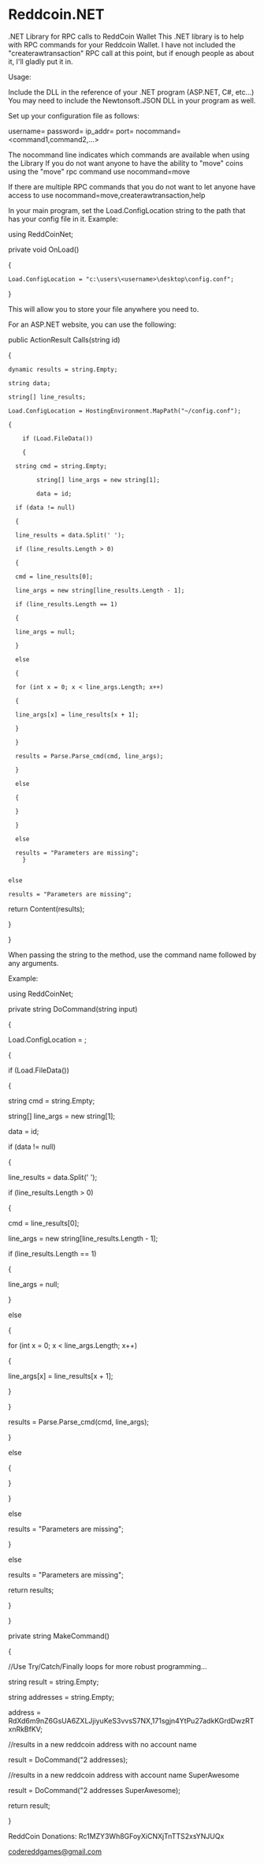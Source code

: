 # Reddcoin.NET
.NET Library for RPC calls to ReddCoin Wallet
This .NET library is to help with RPC commands for your Reddcoin Wallet.
I have not included the "createrawtransaction" RPC call at this point, but if enough people as about it, I'll gladly put it in.  

Usage:

Include the DLL in the reference of your .NET program (ASP.NET, C#, etc...)
You may need to include the Newtonsoft.JSON DLL in your program as well.

Set up your configuration file as follows:

username=<RPC Username>
password=<RPC Password>
ip_addr=<IP address of Wallet>
port=<RPC Port>
nocommand=<command1,command2,...>

The nocommand line indicates which commands are available when using the Library
If you do not want anyone to have the ability to "move" coins using the "move" rpc command
use nocommand=move

If there are multiple RPC commands that you do not want to let anyone have access to use
nocommand=move,createrawtransaction,help

In your main program, set the Load.ConfigLocation string to the path that has your config file in it.
Example:

using ReddCoinNet;

private void OnLoad()

{

	Load.ConfigLocation = "c:\users\<username>\desktop\config.conf";
  
}

This will allow you to store your file anywhere you need to.

For an ASP.NET website, you can use the following:

public ActionResult Calls(string id)

{

	dynamic results = string.Empty;
  
	string data;
  
	string[] line_results;
  
	Load.ConfigLocation = HostingEnvironment.MapPath("~/config.conf");
  
	{
  
		if (Load.FileData())
    
		{
    
      string cmd = string.Empty;
    
			string[] line_args = new string[1];
      
			data = id;
			
      if (data != null)
			
      {
			
      line_results = data.Split(' ');
			
      if (line_results.Length > 0)
			
      {
			
      cmd = line_results[0];
			
      line_args = new string[line_results.Length - 1];
			
      if (line_results.Length == 1)
			
      {
			
      line_args = null;
			
      }
			
      else
			
      {
			
      for (int x = 0; x < line_args.Length; x++)
			
      {
			
      line_args[x] = line_results[x + 1];
			
      }
			
      }
			
      results = Parse.Parse_cmd(cmd, line_args);
			
      }
			
      else
			
      {
			
      }
			
      }
			
      else
			
      results = "Parameters are missing";
		}
    
		
    else
		
    results = "Parameters are missing";



return Content(results);

}

}



When passing the string to the method, use the command name followed by any arguments.



Example:



using ReddCoinNet;

private string DoCommand(string input)

{

Load.ConfigLocation = <Fully Qualified Path to Config File>;

{

if (Load.FileData())

{

string cmd = string.Empty;

string[] line_args = new string[1];

data = id;

if (data != null)

{

line_results = data.Split(' ');

if (line_results.Length > 0)

{

cmd = line_results[0];

line_args = new string[line_results.Length - 1];

if (line_results.Length == 1)

{

line_args = null;

}

else

{

for (int x = 0; x < line_args.Length; x++)

{

line_args[x] = line_results[x + 1];

}

}

results = Parse.Parse_cmd(cmd, line_args);

}

else

{

}

}

else

results = "Parameters are missing";

}

else

results = "Parameters are missing";



return results;

}

}

private string MakeCommand()

{

//Use Try/Catch/Finally loops for more robust programming...



string result = string.Empty;

string addresses = string.Empty;

address = RdXd6m9nZ6GsUA6ZXLJjiyuKeS3vvsS7NX,171sgjn4YtPu27adkKGrdDwzRTxnRkBfKV;



//results in a new reddcoin address with no account name

result = DoCommand("2 addresses);



//results in a new reddcoin address with account name SuperAwesome

result = DoCommand("2 addresses SuperAwesome);



return result;

}



ReddCoin Donations: Rc1MZY3Wh8GFoyXiCNXjTnTTS2xsYNJUQx

codereddgames@gmail.com





